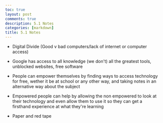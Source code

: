 ```yaml
---
toc: true
layout: post
comments: true
description: 5.1 Notes
categories: [markdown]
title: 5.1 Notes
---
```


- Digital Divide (Good v bad computers/lack of internet or computer access)

- Google has access to all knowledge (we don't) all the greatest tools, unblocked websites, free software 



- People can empower themselves by finding ways to access technology for free, wether it be at school or any other way, and taking notes in an alternative way about the subject

- Empowered people can help by allowing the non empowered to look at their technology and even allow them to use it so they can get a firsthand experience at what they're learning

- Paper and red tape 